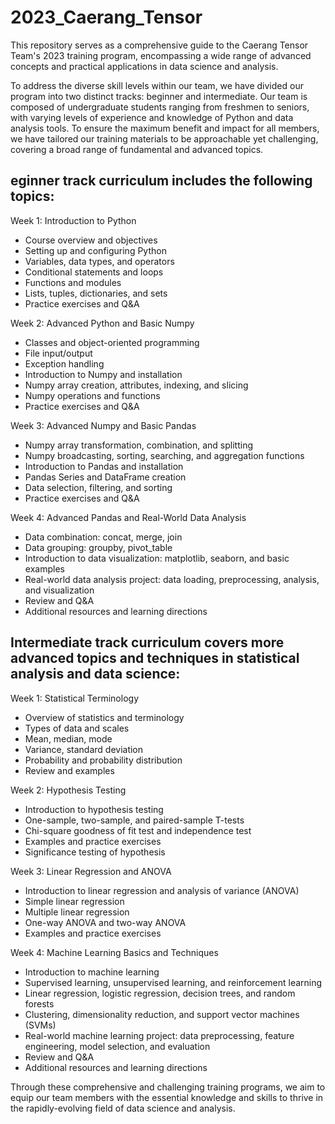 # 2023_Caerang_Tensor

This repository serves as a comprehensive guide to the Caerang Tensor Team's 2023 training program, encompassing a wide range of advanced concepts and practical applications in data science and analysis.

To address the diverse skill levels within our team, we have divided our program into two distinct tracks: beginner and intermediate. Our team is composed of undergraduate students ranging from freshmen to seniors, with varying levels of experience and knowledge of Python and data analysis tools. To ensure the maximum benefit and impact for all members, we have tailored our training materials to be approachable yet challenging, covering a broad range of fundamental and advanced topics.

## eginner track curriculum includes the following topics:

Week 1: Introduction to Python
- Course overview and objectives
- Setting up and configuring Python
- Variables, data types, and operators
- Conditional statements and loops
- Functions and modules
- Lists, tuples, dictionaries, and sets
- Practice exercises and Q&A

Week 2: Advanced Python and Basic Numpy
- Classes and object-oriented programming
- File input/output
- Exception handling
- Introduction to Numpy and installation
- Numpy array creation, attributes, indexing, and slicing
- Numpy operations and functions
- Practice exercises and Q&A

Week 3: Advanced Numpy and Basic Pandas
- Numpy array transformation, combination, and splitting
- Numpy broadcasting, sorting, searching, and aggregation functions
- Introduction to Pandas and installation
- Pandas Series and DataFrame creation
- Data selection, filtering, and sorting
- Practice exercises and Q&A

Week 4: Advanced Pandas and Real-World Data Analysis
- Data combination: concat, merge, join
- Data grouping: groupby, pivot_table
- Introduction to data visualization: matplotlib, seaborn, and basic examples
- Real-world data analysis project: data loading, preprocessing, analysis, and visualization
- Review and Q&A
- Additional resources and learning directions

## Intermediate track curriculum covers more advanced topics and techniques in statistical analysis and data science:

Week 1: Statistical Terminology
- Overview of statistics and terminology
- Types of data and scales
- Mean, median, mode
- Variance, standard deviation
- Probability and probability distribution
- Review and examples

Week 2: Hypothesis Testing
- Introduction to hypothesis testing
- One-sample, two-sample, and paired-sample T-tests
- Chi-square goodness of fit test and independence test
- Examples and practice exercises
- Significance testing of hypothesis

Week 3: Linear Regression and ANOVA
- Introduction to linear regression and analysis of variance (ANOVA)
- Simple linear regression
- Multiple linear regression
- One-way ANOVA and two-way ANOVA
- Examples and practice exercises

Week 4: Machine Learning Basics and Techniques
- Introduction to machine learning
- Supervised learning, unsupervised learning, and reinforcement learning
- Linear regression, logistic regression, decision trees, and random forests
- Clustering, dimensionality reduction, and support vector machines (SVMs)
- Real-world machine learning project: data preprocessing, feature engineering, model selection, and evaluation
- Review and Q&A
- Additional resources and learning directions

Through these comprehensive and challenging training programs, we aim to equip our team members with the essential knowledge and skills to thrive in the rapidly-evolving field of data science and analysis.
